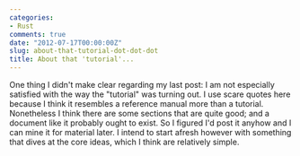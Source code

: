 ```yaml
---
categories:
- Rust
comments: true
date: "2012-07-17T00:00:00Z"
slug: about-that-tutorial-dot-dot-dot
title: About that 'tutorial'...
---
```


One thing I didn't make clear regarding my last post: I am not
especially satisfied with the way the "tutorial" was turning out.  I
use scare quotes here because I think it resembles a reference manual
more than a tutorial.  Nonetheless I think there are some sections
that are quite good; and a document like it probably ought to
exist. So I figured I'd post it anyhow and I can mine it for material
later.  I intend to start afresh however with something that dives at
the core ideas, which I think are relatively simple.
